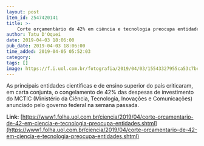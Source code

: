 ```yaml
---
layout: post
item_id: 2547420141
title: >-
    Corte orçamentário de 42% em ciência e tecnologia preocupa entidades
author: Tatu D'Oquei
date: 2019-04-03 18:06:00
pub_date: 2019-04-03 18:06:00
time_added: 2019-04-05 05:52:03
category: 
tags: []
image: https://f.i.uol.com.br/fotografia/2019/04/03/15543327955ca53c7be1ef8_1554332795_3x2_rt.jpg
---
```


As principais entidades científicas e de ensino superior do país criticaram, em carta conjunta, o congelamento de 42% das despesas de investimento do MCTIC (Ministério da Ciência, Tecnologia, Inovações e Comunicações) anunciado pelo governo federal na semana passada.

**Link:** [https://www1.folha.uol.com.br/ciencia/2019/04/corte-orcamentario-de-42-em-ciencia-e-tecnologia-preocupa-entidades.shtml](https://www1.folha.uol.com.br/ciencia/2019/04/corte-orcamentario-de-42-em-ciencia-e-tecnologia-preocupa-entidades.shtml)

